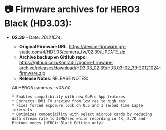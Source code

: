 # 📷 Firmware archives for HERO3 Black (HD3.03):

- **02.39** - Date: *20121024*:
	- **Original Firmware URL**: https://device-firmware.gp-static.com/4/HD3.03/camera_fw/02.39/UPDATE.zip
	- **Archive backup on GitHub repo**: https://github.com/KonradIT/gopro-firmware-archive/releases/download/HD3.03_02.39/HD3.03-02_39-20121024-firmware.zip
	- **Release Notes**:
	RELEASE NOTES:
	
	All HERO3 cameras - v03.00
	
	  * Enables compatibility with new GoPro App features
	  * Corrects HDMI TV preview from low res to high res
	  * Fixes forced exposure lock on 0.5 and 1 second Time Lapse intervals
	  * Optimizes compatibility with select microSD cards by reducing data stream rate to 35Mb/sec while recording in 4K, 2.7K and Protune modes (HERO3: Black Edition only)
	
	
				
